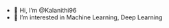 - 👋 Hi, I’m @Kalanithi96
- 👀 I’m interested in Machine Learning, Deep Learning

<!---
Kalanithi96/Kalanithi96 is a ✨ special ✨ repository because its `README.md` (this file) appears on your GitHub profile.
You can click the Preview link to take a look at your changes.
--->
